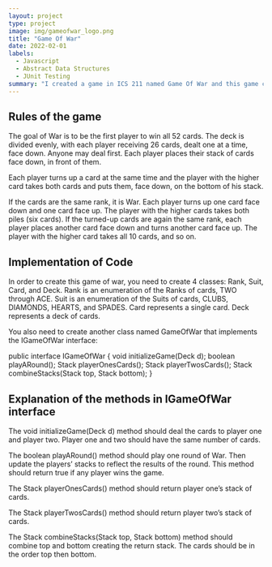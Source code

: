 ```yaml
---
layout: project
type: project
image: img/gameofwar_logo.png
title: "Game Of War"
date: 2022-02-01
labels:
  - Javascript
  - Abstract Data Structures
  - JUnit Testing
summary: "I created a game in ICS 211 named Game Of War and this game can be played with 2 players at most."
---
```


## Rules of the game
The goal of War is to be the first player to win all 52 cards. The deck is divided evenly, with each player receiving 26 cards, dealt one at a time, face down. Anyone may deal first. Each player places their stack of cards face down, in front of them.

Each player turns up a card at the same time and the player with the higher card takes both cards and puts them, face down, on the bottom of his stack.

If the cards are the same rank, it is War. Each player turns up one card face down and one card face up. The player with the higher cards takes both piles (six cards). If the turned-up cards are again the same rank, each player places another card face down and turns another card face up. The player with the higher card takes all 10 cards, and so on.

## Implementation of Code 
In order to create this game of war, you need to create 4 classes: Rank, Suit, Card, and Deck. Rank is an enumeration of the Ranks of cards, TWO through ACE. Suit is an enumeration of the Suits of cards, CLUBS, DIAMONDS, HEARTS, and SPADES. Card represents a single card. Deck represents a deck of cards.

You also need to create another class named GameOfWar that implements the IGameOfWar interface:

public interface IGameOfWar {
  void initializeGame(Deck d);
  boolean playARound();
  Stack<Card> playerOnesCards();
  Stack<Card> playerTwosCards();
  Stack<Card> combineStacks(Stack<Card> top, Stack<Card> bottom);
}

## Explanation of the methods in IGameOfWar interface
The void initializeGame(Deck d) method should deal the cards to player one and player two. Player one and two should have the same number of cards.

The boolean playARound() method should play one round of War. Then update the players’ stacks to reflect the results of the round. This method should return true if any player wins the game.

The Stack<Card> playerOnesCards() method should return player one’s stack of cards.

The Stack<Card> playerTwosCards() method should return player two’s stack of cards.

The Stack<Card> combineStacks(Stack<Card> top, Stack<Card> bottom) method should combine top and bottom creating the return stack. The cards should be in the order top then bottom.
